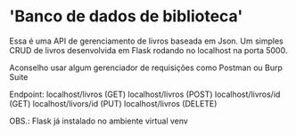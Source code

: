 # 'Banco de dados de biblioteca' 

Essa é uma API de gerenciamento de livros baseada em Json. Um simples CRUD de livros desenvolvida em Flask rodando no localhost na porta 5000.

Aconselho usar algum gerenciador de requisições como Postman ou Burp Suite

Endpoint:
  localhost/livros (GET)
  localhost/livros (POST)
  localhost/livros/id (GET)
  localhost/livors/id (PUT)
  localhost/livros (DELETE)

OBS.: Flask já instalado no ambiente virtual venv
